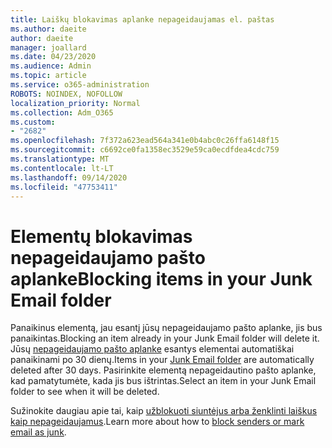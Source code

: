 ```yaml
---
title: Laiškų blokavimas aplanke nepageidaujamas el. paštas
ms.author: daeite
author: daeite
manager: joallard
ms.date: 04/23/2020
ms.audience: Admin
ms.topic: article
ms.service: o365-administration
ROBOTS: NOINDEX, NOFOLLOW
localization_priority: Normal
ms.collection: Adm_O365
ms.custom:
- "2682"
ms.openlocfilehash: 7f372a623ead564a341e0b4abc0c26ffa6148f15
ms.sourcegitcommit: c6692ce0fa1358ec3529e59ca0ecdfdea4cdc759
ms.translationtype: MT
ms.contentlocale: lt-LT
ms.lasthandoff: 09/14/2020
ms.locfileid: "47753411"
---
```

# <a name="blocking-items-in-your-junk-email-folder"></a><span data-ttu-id="0c25c-102">Elementų blokavimas nepageidaujamo pašto aplanke</span><span class="sxs-lookup"><span data-stu-id="0c25c-102">Blocking items in your Junk Email folder</span></span>

<span data-ttu-id="0c25c-103">Panaikinus elementą, jau esantį jūsų nepageidaujamo pašto aplanke, jis bus panaikintas.</span><span class="sxs-lookup"><span data-stu-id="0c25c-103">Blocking an item already in your Junk Email folder will delete it.</span></span> <span data-ttu-id="0c25c-104">Jūsų [nepageidaujamo pašto aplanke](https://outlook.live.com/mail/junkemail) esantys elementai automatiškai panaikinami po 30 dienų.</span><span class="sxs-lookup"><span data-stu-id="0c25c-104">Items in your [Junk Email folder](https://outlook.live.com/mail/junkemail) are automatically deleted after 30 days.</span></span> <span data-ttu-id="0c25c-105">Pasirinkite elementą nepageidautino pašto aplanke, kad pamatytumėte, kada jis bus ištrintas.</span><span class="sxs-lookup"><span data-stu-id="0c25c-105">Select an item in your Junk Email folder to see when it will be deleted.</span></span>

<span data-ttu-id="0c25c-106">Sužinokite daugiau apie tai, kaip [užblokuoti siuntėjus arba ženklinti laiškus kaip nepageidaujamus](https://support.office.com/article/a3ece97b-82f8-4a5e-9ac3-e92fa6427ae4).</span><span class="sxs-lookup"><span data-stu-id="0c25c-106">Learn more about how to [block senders or mark email as junk](https://support.office.com/article/a3ece97b-82f8-4a5e-9ac3-e92fa6427ae4).</span></span>